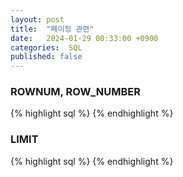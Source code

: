 ```yaml
---
layout: post
title:  "페이징 관련"
date:   2024-01-29 00:33:00 +0900
categories:  SQL
published: false
---
```


### ROWNUM, ROW_NUMBER

{% highlight sql %}
{% endhighlight %}

### LIMIT

{% highlight sql %}
{% endhighlight %}